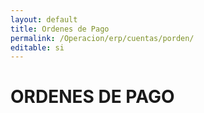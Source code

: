 ```yaml
---
layout: default
title: Ordenes de Pago
permalink: /Operacion/erp/cuentas/porden/
editable: si
---
```


# ORDENES DE PAGO

